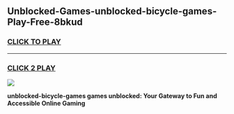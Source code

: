
## Unblocked-Games-unblocked-bicycle-games-Play-Free-8bkud
<h3>
<a href="https://premium76.site?title=unblocked-bicycle-games&ref=18A">CLICK TO PLAY</a></h3>
<hr>

<h3>
<a href="https://premium76.site?title=unblocked-bicycle-games&ref=18A">CLICK 2 PLAY</a>
  
</h3>

<a href="https://premium76.site?title=unblocked-bicycle-games&ref=18A"><img src="https://clearcache.store/games.png"></a>


**unblocked-bicycle-games games unblocked: Your Gateway to Fun and Accessible Online Gaming**
